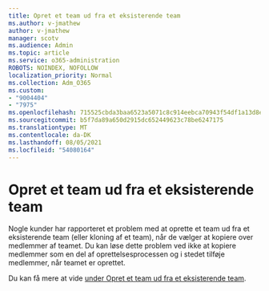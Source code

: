 ```yaml
---
title: Opret et team ud fra et eksisterende team
ms.author: v-jmathew
author: v-jmathew
manager: scotv
ms.audience: Admin
ms.topic: article
ms.service: o365-administration
ROBOTS: NOINDEX, NOFOLLOW
localization_priority: Normal
ms.collection: Adm_O365
ms.custom:
- "9004404"
- "7975"
ms.openlocfilehash: 715525cbda3baa6523a5071c8c914eebca70943f54df1a13d8e77f5298d450e8
ms.sourcegitcommit: b5f7da89a650d2915dc652449623c78be6247175
ms.translationtype: MT
ms.contentlocale: da-DK
ms.lasthandoff: 08/05/2021
ms.locfileid: "54080164"
---
```

# <a name="creating-a-team-from-an-existing-team"></a>Opret et team ud fra et eksisterende team

Nogle kunder har rapporteret et problem med at oprette et team ud fra et eksisterende team (eller kloning af et team), når de vælger at kopiere over medlemmer af teamet. Du kan løse dette problem ved ikke at kopiere medlemmer som en del af oprettelsesprocessen og i stedet tilføje medlemmer, når teamet er oprettet.

Du kan få mere at vide [under Opret et team ud fra et eksisterende team](https://support.microsoft.com/office/create-a-team-from-an-existing-team-f41a759b-3101-4af6-93bd-6aba0e5d7635).
